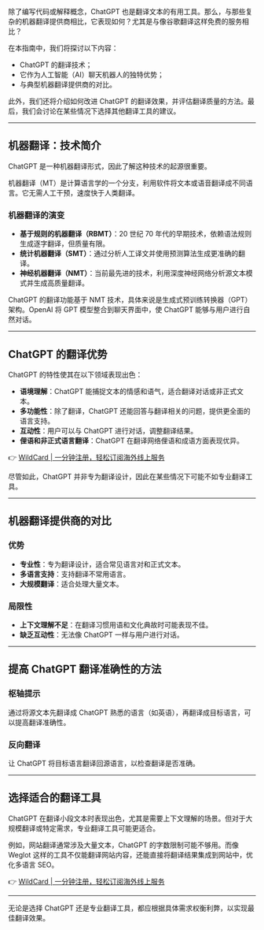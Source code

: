 除了编写代码或解释概念，ChatGPT 也是翻译文本的有用工具。那么，与那些复杂的机器翻译提供商相比，它表现如何？尤其是与像谷歌翻译这样免费的服务相比？

在本指南中，我们将探讨以下内容：

- ChatGPT 的翻译技术；
- 它作为人工智能（AI）聊天机器人的独特优势；
- 与典型机器翻译提供商的对比。

此外，我们还将介绍如何改进 ChatGPT 的翻译效果，并评估翻译质量的方法。最后，我们会讨论在某些情况下选择其他翻译工具的建议。

---

## 机器翻译：技术简介

ChatGPT 是一种机器翻译形式，因此了解这种技术的起源很重要。

机器翻译（MT）是计算语言学的一个分支，利用软件将文本或语音翻译成不同语言。它无需人工干预，速度快于人类翻译。

### 机器翻译的演变

- **基于规则的机器翻译（RBMT）**：20 世纪 70 年代的早期技术，依赖语法规则生成逐字翻译，但质量有限。
- **统计机器翻译（SMT）**：通过分析人工译文并使用预测算法生成更准确的翻译。
- **神经机器翻译（NMT）**：当前最先进的技术，利用深度神经网络分析源文本模式并生成高质量翻译。

ChatGPT 的翻译功能基于 NMT 技术，具体来说是生成式预训练转换器（GPT）架构。OpenAI 将 GPT 模型整合到聊天界面中，使 ChatGPT 能够与用户进行自然对话。

---

## ChatGPT 的翻译优势

ChatGPT 的特性使其在以下领域表现出色：

- **语境理解**：ChatGPT 能捕捉文本的情感和语气，适合翻译对话或非正式文本。
- **多功能性**：除了翻译，ChatGPT 还能回答与翻译相关的问题，提供更全面的语言支持。
- **互动性**：用户可以与 ChatGPT 进行对话，调整翻译结果。
- **俚语和非正式语言翻译**：ChatGPT 在翻译网络俚语和成语方面表现优异。

👉 [WildCard | 一分钟注册，轻松订阅海外线上服务](https://bit.ly/bewildcard)

尽管如此，ChatGPT 并非专为翻译设计，因此在某些情况下可能不如专业翻译工具。

---

## 机器翻译提供商的对比

### 优势

- **专业性**：专为翻译设计，适合常见语言对和正式文本。
- **多语言支持**：支持翻译不常用语言。
- **大规模翻译**：适合处理大量文本。

### 局限性

- **上下文理解不足**：在翻译习惯用语和文化典故时可能表现不佳。
- **缺乏互动性**：无法像 ChatGPT 一样与用户进行对话。

---

## 提高 ChatGPT 翻译准确性的方法

### 枢轴提示

通过将源文本先翻译成 ChatGPT 熟悉的语言（如英语），再翻译成目标语言，可以提高翻译准确性。

### 反向翻译

让 ChatGPT 将目标语言翻译回源语言，以检查翻译是否准确。

---

## 选择适合的翻译工具

ChatGPT 在翻译小段文本时表现出色，尤其是需要上下文理解的场景。但对于大规模翻译或特定需求，专业翻译工具可能更适合。

例如，网站翻译通常涉及大量文本，ChatGPT 的字数限制可能不够用。而像 Weglot 这样的工具不仅能翻译网站内容，还能直接将翻译结果集成到网站中，优化多语言 SEO。

👉 [WildCard | 一分钟注册，轻松订阅海外线上服务](https://bit.ly/bewildcard)

---

无论是选择 ChatGPT 还是专业翻译工具，都应根据具体需求权衡利弊，以实现最佳翻译效果。